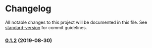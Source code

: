 # Changelog

All notable changes to this project will be documented in this file. See [standard-version](https://github.com/conventional-changelog/standard-version) for commit guidelines.

### [0.1.2](https://github.com/brunodhr/react-studies/compare/v0.1.1...v0.1.2) (2019-08-30)
